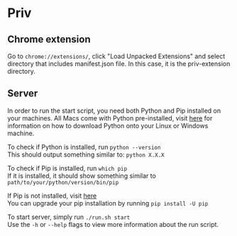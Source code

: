 # Priv

## Chrome extension
Go to `chrome://extensions/`, click "Load Unpacked Extensions" and select directory that includes manifest.json file. In this case, it is the priv-extension directory.


## Server
In order to run the start script, you need both Python and Pip installed on your machines. All Macs come with Python pre-installed, visit [here](https://www.python.org/downloads/) for information on how to download Python onto your Linux or Windows machine.

To check if Python is installed, run `python --version`  
This should output something similar to: `python X.X.X`

To check if Pip is installed, run `which pip`  
If it is installed, it should show something similar to `path/to/your/python/version/bin/pip`

If Pip is not installed, visit [here](https://pip.pypa.io/en/stable/installing/)  
You can upgrade your pip installation by running `pip install -U pip`
 
To start server, simply run `./run.sh start`  
Use the `-h` or `--help` flags to view more information about the run script.